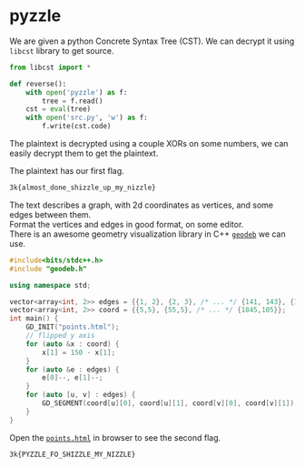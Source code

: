 # pyzzle

We are given a python Concrete Syntax Tree (CST). We can decrypt it using `libcst` library to get source.

```py
from libcst import *

def reverse():
    with open('pyzzle') as f:
        tree = f.read()
    cst = eval(tree)
    with open('src.py', 'w') as f:
        f.write(cst.code)
```

The plaintext is decrypted using a couple XORs on some numbers, we can easily decrypt them to get the plaintext.

The plaintext has our first flag.

```txt
3k{almost_done_shizzle_up_my_nizzle}
```

The text describes a graph, with 2d coordinates as vertices, and some edges between them.  
Format the vertices and edges in good format, on some editor.  
There is an awesome geometry visualization library in C++ [`geodeb`](https://github.com/lukakalinovcic/geodeb) we can use.

```cpp
#include<bits/stdc++.h>
#include "geodeb.h"

using namespace std;

vector<array<int, 2>> edges = {{1, 2}, {2, 3}, /* ... */ {141, 143}, {143, 144}};
vector<array<int, 2>> coord = {{5,5}, {55,5}, /* ... */ {1845,105}};
int main() {
    GD_INIT("points.html");
    // flipped y axis
    for (auto &x : coord) {
        x[1] = 150 - x[1];
    }
    for (auto &e : edges) {
        e[0]--, e[1]--;
    }
    for (auto [u, v] : edges) {
        GD_SEGMENT(coord[u][0], coord[u][1], coord[v][0], coord[v][1]);
    }
}
```

Open the [`points.html`](https://github.com/goswami-rahul/ctf/blob/master/3kCTF2020/pyzzle/points.html) in browser to see the second flag.  

```txt
3k{PYZZLE_FO_SHIZZLE_MY_NIZZLE}
```